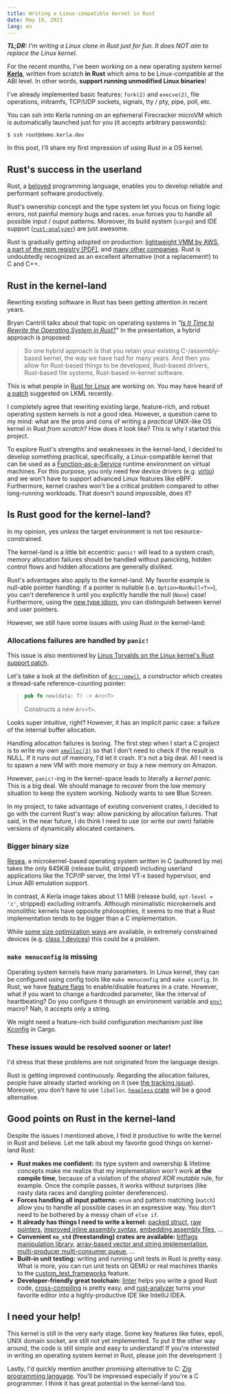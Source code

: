 ```yaml
---
title: Writing a Linux-compatible kernel in Rust
date: May 19, 2021
lang: en
---
```


***TL;DR:** I'm writing a Linux clone in Rust just for fun. It does NOT aim to replace the Linux kernel.*

For the recent months, I've been working on a new operating system kernel **[Kerla](https://github.com/nuta/kerla)**, written from scratch **in Rust** which aims to be Linux-compatible at the ABI level.
In other words, **support running unmodified Linux binaries**!

I've already implemented basic features: `fork(2)` and `execve(2)`, file operations, initramfs, TCP/UDP sockets, signals, tty / pty, pipe, poll, etc.

You can ssh into Kerla running on an ephemeral Firecracker microVM which is automatically launched just for you (it accepts arbitrary passwords):

```
$ ssh root@demo.kerla.dev
```

In this post, I'll share my first impression of using Rust in a OS kernel.

## Rust's success in the userland

Rust, a [beloved](https://insights.stackoverflow.com/survey/2020#technology-most-loved-dreaded-and-wanted-languages) programming language, enables you to develop reliable and performant software productively.

Rust's ownership concept and the type system let you focus on fixing logic errors,
not painful memory bugs and races. `enum` forces you to handle all possible input / ouput patterns. Moreover, its build system (`cargo`) and IDE support ([`rust-analyzer`](https://rust-analyzer.github.io/)) are just awesome.

Rust is gradually getting adopted on production: [lightweight VMM by AWS](https://aws.amazon.com/blogs/opensource/why-aws-loves-rust-and-how-wed-like-to-help/), [a part of the npm registry [PDF]](https://www.rust-lang.org/static/pdfs/Rust-npm-Whitepaper.pdf), and [many other companies](https://www.rust-lang.org/production/users). Rust is undoubtedly recognized as an excellent alternative (not a replacement!) to C and C++.

## Rust in the kernel-land

Rewriting existing software in Rust has been getting attention in recent years. 

Bryan Cantrill talks about that topic on operating systems in *"[Is It Time to Rewrite the Operating System in Rust?](https://www.infoq.com/presentations/os-rust/)"* In the presentation, a hybrid approach is proposed:

> So one hybrid approach is that you retain your existing C-/assembly-based kernel, the way we have had for many years. And then you allow for Rust-based things to be developed, Rust-based drivers, Rust-based file systems, Rust-based in-kernel software.

This is what people in [Rust for Linux](https://github.com/Rust-for-Linux/linux) are working on. You may have heard of [a patch](https://lkml.org/lkml/2021/4/14/1023) suggested on LKML recently.

I completely agree that rewriting existing large, feature-rich, and robust operating system kernels is not a good idea. However, a question came to my mind: what are the pros and cons of writing a *practical* UNIX-like OS kernel in Rust *from scratch*? How does it look like? This is why I started this project.

To explore Rust's strengths and weaknesses in the kernel-land, I decided to develop something practical, specifically, a Linux-compatible kernel that can be used as a [Function-as-a-Service](https://en.wikipedia.org/wiki/Function_as_a_service) runtime environment on virtual machines. For this purpose, you only need few device drivers (e.g. [virtio](https://wiki.osdev.org/Virtio)) and we won't have to support advanced Linux features like eBPF. Furthermore, kernel crashes won't be a critical problem compared to other long-running workloads. That doesn't sound impossible, does it?

## Is Rust good for the kernel-land?

In my opinion, yes *unless* the target environment is not too resource-constrained.

The kernel-land is a little bit eccentric: `panic!` will lead to a system crash, memory allocation failures should be handled without panicking, hidden control flows and hidden allocations are generally disliked.

Rust's advantages also apply to the kernel-land. My favorite example is null-able pointer handling:
if a pointer is nullable (i.e. `Option<NonNull<T>>`), you can't dereference it until you 
explicitly handle the null (`None`) case! Furthermore, using the [new type idiom](https://doc.rust-lang.org/rust-by-example/generics/new_types.html), you can distinguish between kernel and user pointers.

However, we still have some issues with using Rust in the kernel-land:

### Allocations failures are handled by `panic!` 

This issue is also mentioned by [Linus Torvalds on the Linux kernel's Rust support patch](https://lkml.org/lkml/2021/4/14/1099).

Let's take a look at the definition of [`Arc::new()`](https://doc.rust-lang.org/alloc/sync/struct.Arc.html#method.new), a constructor which creates a thread-safe reference-counting pointer:

> ```rust
> pub fn new(data: T) -> Arc<T>
> ```
> 
> Constructs a new `Arc<T>`.

Looks super intuitive, right? However, it has an implicit panic case: a failure of the internal buffer allocation.

Handling allocation failures is boring. The first step when I start a C project is to write my own [`xmalloc(3)`](https://www.freebsd.org/cgi/man.cgi?query=xmalloc&apropos=0) so that I don't need to check if the result is NULL. If it runs out of memory, I'd let it crash. It's not a big deal. All I need is to spawn a new VM with more memory or buy a new memory on Amazon.

However, `panic!`-ing in the kernel-space leads to literally a *kernel panic*. This is a big deal. We should manage to recover from the low memory situation to keep the system working. Nobody wants to see Blue Screen.

In my project, to take advantage of existing convenient crates, I decided to go with the current Rust's way: allow panicking by allocation failures.
That said, in the near future, I do think I need to use (or write our own) failable versions of dynamically allocated containers.

### Bigger binary size

[Resea](https://resea.org), a microkernel-based operating system written in C (authored by me) takes the only 845KiB (release build, stripped) including userland applications like the TCP/IP server, the Intel VT-x based hypervisor, and Linux ABI emulation support.

In contrast, A Kerla image takes about 1.1 MiB (release build, `opt-level = 'z'`, stripped) excluding initramfs. Although minimalistic microkernels and monolithic kernels have opposite philosophies, it seems to me that a Rust implementation tends to be bigger than a C implementation.

While [some size optimization ways](https://github.com/johnthagen/min-sized-rust) are available, in extremely constrained devices (e.g. [class 1 devices](https://tools.ietf.org/html/rfc7228)) this could be a problem.

### `make menuconfig` is missing

Operating system kernels have many parameters. In Linux kernel, they can be configured using config tools like `make menuconfig` and `make xconfig`. In Rust, we have [feature flags](https://doc.rust-lang.org/cargo/reference/features.html) to enable/disable features in a crate. However, what if you want to change a hardcoded parameter, like the interval of heartbeating? Do you configure it through an environment variable and [`env!`](https://doc.rust-lang.org/std/macro.env.html) macro? Nah, it accepts only a string. 

We might need a feature-rich build configuration mechanism just like [Kconfig](https://www.kernel.org/doc/html/latest/kbuild/kconfig-language.html) in Cargo. 

### These issues would be resolved sooner or later!

I'd stress that these problems are not originated from the language design.

Rust is getting improved continuously. Regarding the allocation failures, people have already started working on it
(see [the tracking issue](https://github.com/rust-lang/rust/issues/32838)).
Moreover, you don't have to use `liballoc`. [`heapless` crate](https://docs.rs/heapless/) will be a good alternative.

## Good points on Rust in the kernel-land

Despite the issues I mentioned above, I find it productive to write the kernel in Rust and believe. Let me talk about my favorite good things on kernel-land Rust:

- **Rust makes me confident:** its type system and ownership & lifetime concepts make me realize that my implementation won't work **at the compile time**, because of a violation of the *shared XOR mutable* rule, for example. Once the compile passes, it works without surprises (like nasty data races and dangling pointer dereferences).
- **Forces handling all input patterns:** `enum` and pattern matching (`match`) allow you to handle all possible cases in an expressive way. You don't need to be bothered by a messy chain of `else if`.
- **It already has things I need to write a kernel:** [packed struct](https://doc.rust-lang.org/nomicon/other-reprs.html#reprpacked), [raw pointers](https://doc.rust-lang.org/std/primitive.pointer.html), [improved inline assembly syntax](https://blog.rust-lang.org/inside-rust/2020/06/08/new-inline-asm.html), [embedding assembly files](https://doc.rust-lang.org/unstable-book/library-features/global-asm.html), ...
- **Convenient `no_std` (freestanding) crates are available:** [bitflags manipulation library](https://docs.rs/bitflags/1.2.1/bitflags/), [array-based vector and string implementation](https://docs.rs/arrayvec/0.7.0/arrayvec/), [multi-producer multi-consumer queue](https://docs.rs/crossbeam/0.8.0/crossbeam/queue/struct.ArrayQueue.html), ...
- **Built-in unit testing:** writing and running unit tests in Rust is pretty easy. What is more, you can run unit tests on QEMU or real machines thanks to the [custom_test_frameworks](https://rust-lang.github.io/rfcs/2318-custom-test-frameworks.html) feature.
- **Developer-friendly great toolchain:** [linter](https://github.com/rust-lang/rust-clippy) helps you write a good Rust code, [cross-compiling](https://rust-lang.github.io/rustup/cross-compilation.html) is pretty easy, and [rust-analyzer](https://rust-analyzer.github.io/) turns your favorite editor into a highly-productive IDE like IntelliJ IDEA.

## I need your help!

This kernel is still in the very early stage. Some key features like futex, epoll, UNIX domain socket, are still not yet implemented. To put it the other way around, the code is still simple and easy to understand! If you're interested in writing an operating system kernel in Rust, please join the development :)

Lastly, I'd quickly mention another promising alternative to C: [Zig programming language](https://ziglang.org/). You'll be impressed especially if you're a C programmer. I think it has great potential in the kernel-land too.
